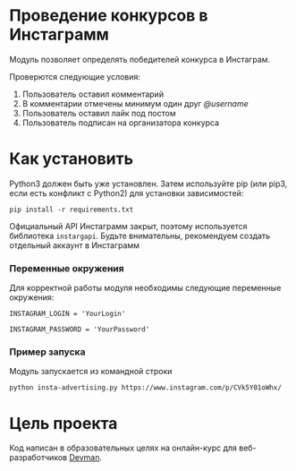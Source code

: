 # Проведение конкурсов в Инстаграмм

Модуль позволяет определять победителей конкурса в Инстаграм.

Проверются следующие условия:
1. Пользователь оставил комментарий
2. В комментарии отмечены минимум один друг _@username_
3. Пользователь оставил лайк под постом
4. Пользователь подписан на организатора конкурса

# Как установить

Python3 должен быть уже установлен. Затем используйте pip (или pip3, если есть конфликт с Python2) для установки зависимостей:

```
pip install -r requirements.txt
```
Официальный API Инстаграмм закрыт, поэтому используется библиотека `instargapi`.
Будьте внимательны, рекомендуем создать отдельный аккаунт в Инстаграмм

### Переменные окружения
Для корректной работы модуля необходимы следующие переменные окружения:

`INSTAGRAM_LOGIN = 'YourLogin'`

`INSTAGRAM_PASSWORD = 'YourPassword'`

### Пример запуска

Модуль запускается из командной строки
```
python insta-advertising.py https://www.instagram.com/p/CVk5Y01oWhx/
``` 

# Цель проекта

Код написан в образовательных целях на онлайн-курс для веб-разработчиков [Devman](dvmn.org).